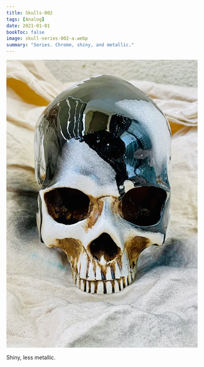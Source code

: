 ```yaml
---
title: Skulls-002
tags: [Analog]
date: 2021-01-01
bookToc: false
image: skull-series-002-a.webp
summary: "Series. Chrome, shiny, and metallic."
---
```


![](skull-series-002-b.webp)

Shiny, less metallic.